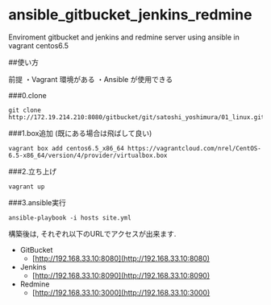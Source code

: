 # ansible_gitbucket_jenkins_redmine
Enviroment  gitbucket and jenkins and redmine server using ansible in vagrant centos6.5

##使い方

前提
・Vagrant 環境がある
・Ansible が使用できる

###0.clone

```
git clone http://172.19.214.210:8080/gitbucket/git/satoshi_yoshimura/01_linux.git
```

###1.box追加 (既にある場合は飛ばして良い)

```
vagrant box add centos6.5_x86_64 https://vagrantcloud.com/nrel/CentOS-6.5-x86_64/version/4/provider/virtualbox.box
```

###2.立ち上げ

```
vagrant up
```

###3.ansible実行

```
ansible-playbook -i hosts site.yml
```


構築後は, それぞれ以下のURLでアクセスが出来ます.

- GitBucket
    - [http://192.168.33.10:8080](http://192.168.33.10:8080)
- Jenkins
    - [http://192.168.33.10:8090](http://192.168.33.10:8090)
- Redmine
    - [http://192.168.33.10:3000](http://192.168.33.10:3000)
